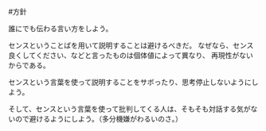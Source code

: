 #方針

誰にでも伝わる言い方をしよう。

センスということばを用いて説明することは避けるべきだ。
なぜなら、センス良くしてください、などと言ったものは個体値によって異なり、
再現性がないからである。

センスという言葉を使って説明することをサボったり、思考停止しないようにしよう。

そして、センスという言葉を使って批判してくる人は、そもそも対話する気がないので避けるようにしよう。（多分機嫌がわるいのさ。）
